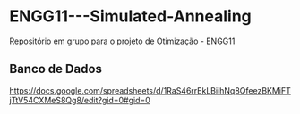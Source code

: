 # ENGG11---Simulated-Annealing
Repositório em grupo para o projeto de Otimização - ENGG11

## Banco de Dados
https://docs.google.com/spreadsheets/d/1RaS46rrEkLBiihNq8QfeezBKMiFTjTtV54CXMeS8Qg8/edit?gid=0#gid=0
